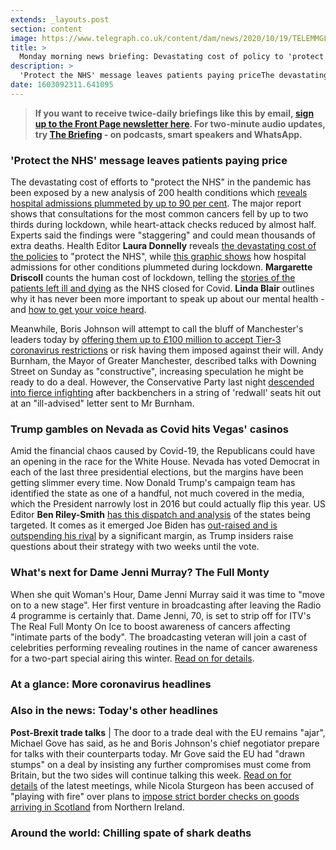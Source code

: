 ```yaml
--- 
extends: _layouts.post 
section: content 
image: https://www.telegraph.co.uk/content/dam/news/2020/10/19/TELEMMGLPICT000229696442_trans_NvBQzQNjv4BqVfKYF8F8biotmZZgOU3KX39Nkpp6YJHYeBoI_4NXnUg.jpeg?impolicy=logo-overlay 
title: > 
  Monday morning news briefing: Devastating cost of policy to 'protect the NHS' 
description: > 
  'Protect the NHS' message leaves patients paying priceThe devastating cost of efforts to "protect the NHS" in the pandemic has been exposed by a new analysis of 200 health conditions which reveals hospital admissions plummeted by up to 90 per cent.Health Editor Laura Donnelly reveals the devastating cost of the policies to "protect the NHS", while this graphic shows how hospital admissions for other conditions plummeted during lockdown.Margarette Driscoll counts the human cost of lockdown, telling the stories of the patients left ill and dying as the NHS closed for Covid.The Full MontyWhen she quit Woman's Hour, Dame Jenni Murray said it was time to "move on to a new stage".Dame Jenni, 70, is set to strip off for ITV's The Real Full Monty On Ice to boost awareness of cancers affecting "intimate parts of the body". 
date: 1603092311.641095 
--- 
```

<div><blockquote><strong>If you want to receive twice-daily briefings like this by email,&#160;<a href="https://secure.telegraph.co.uk/secure/newsletter/front-page/?icid=News_Front-Page_text_story_abovearticle_onlineFAM">sign up to the Front Page newsletter here</a>. For two-minute audio updates, try&#160;<a href="http://playpodca.st/thebriefing">The Briefing</a>&#160;- on podcasts, smart speakers and WhatsApp.</strong></blockquote>
<h3>'Protect the NHS' message leaves patients paying price <a href="http://t.email3.telegraph.co.uk/r/?id=h6e7ae9f0,39c9b0a5,36bea1ea"> </a></h3>
<p>The devastating cost of efforts to "protect the NHS" in the pandemic has been exposed by a new analysis of 200 health conditions which&#160;<a href="http://t.email3.telegraph.co.uk/r/?id=h6e7ae9f0,39c9b0a5,36bea1eb">reveals hospital admissions plummeted by up to 90 per cent</a>. The major report shows that consultations for the most common cancers fell by up to two thirds during lockdown, while heart-attack checks reduced by almost half. Experts said the findings were "staggering" and could mean thousands of extra deaths. Health Editor&#160;<strong>Laura Donnelly</strong>&#160;reveals&#160;<a href="http://t.email3.telegraph.co.uk/r/?id=h6e7ae9f0,39c9b0a5,36bea1ec">the devastating cost of the policies</a>&#160;to "protect the NHS", while&#160;<a href="http://t.email3.telegraph.co.uk/r/?id=h6e7ae9f0,39c9b0a5,36bea1ed">this graphic shows</a>&#160;how hospital admissions for other conditions plummeted during lockdown.&#160;<strong>Margarette Driscoll</strong>&#160;counts the human cost of lockdown, telling the&#160;<a href="http://t.email3.telegraph.co.uk/r/?id=h6e7ae9f0,39c9b0a5,36bea1ee">stories of the patients left ill and dying</a>&#160;as the NHS closed for Covid.&#160;<strong>Linda Blair</strong>&#160;outlines why it has never been more important to speak up about our mental health - and&#160;<a href="http://t.email3.telegraph.co.uk/r/?id=h6e7ae9f0,39c9b0a5,36bea1ef">how to get your voice heard</a>.</p>
<p>Meanwhile, Boris Johnson will attempt to call the bluff of Manchester's leaders today by&#160;<a href="http://t.email3.telegraph.co.uk/r/?id=h6e7ae9f0,39c9b0a5,36bea1f0">offering them up to &#163;100 million to accept Tier-3 coronavirus restrictions</a>&#160;or risk having them imposed against their will. Andy Burnham, the Mayor of Greater Manchester, described talks with Downing Street on Sunday as "constructive", increasing speculation he might be ready to do a deal. However, the Conservative Party last night&#160;<a href="http://t.email3.telegraph.co.uk/r/?id=h6e7ae9f0,39c9b0a5,36bea1f1">descended into fierce infighting</a>&#160;after backbenchers in a string of 'redwall' seats hit out at an "ill-advised" letter sent to Mr Burnham.</p>
<h3>Trump gambles on Nevada as Covid hits Vegas' casinos</h3>
<p>Amid the financial chaos caused by Covid-19, the Republicans could have an opening in the race for the White House. Nevada has voted Democrat in each of the last three presidential elections, but the margins have been getting slimmer every time. Now Donald Trump's campaign team has identified the state as one of a handful, not much covered in the media, which the President narrowly lost in 2016 but could actually flip this year. US Editor&#160;<strong>Ben Riley-Smith</strong>&#160;<a href="http://t.email3.telegraph.co.uk/r/?id=h6e7ae9f0,39c9b0a5,36bea1f2">has this dispatch and analysis</a>&#160;of the states being targeted. It comes as it emerged Joe Biden has&#160;<a href="http://t.email3.telegraph.co.uk/r/?id=h6e7ae9f0,39c9b0a5,36bea1f3">out-raised and is outspending his rival</a>&#160;by a significant margin, as Trump insiders raise questions about their strategy with two weeks until the vote.</p>
<h3>What's next for Dame Jenni Murray? The Full Monty</h3>
<p>When she quit Woman's Hour, Dame Jenni Murray said it was time to "move on to a new stage". Her first venture in broadcasting after leaving the Radio 4 programme is certainly that. Dame Jenni, 70, is set to strip off for ITV's The Real Full Monty On Ice to boost awareness of cancers affecting "intimate parts of the body". The broadcasting veteran will join a cast of celebrities performing revealing routines in the name of cancer awareness for a two-part special airing this winter.&#160;<a href="http://t.email3.telegraph.co.uk/r/?id=h6e7ae9f0,39c9b0a5,36bea1f4">Read on for details</a>.</p>
<h3>At a glance: More coronavirus headlines</h3>
 
<h3>Also in the news: Today's other headlines</h3>
<p><strong>Post-Brexit trade talks</strong>&#160;| The door to a trade deal with the EU remains "ajar", Michael Gove has said, as he and Boris Johnson's chief negotiator prepare for talks with their counterparts today. Mr Gove said the EU had "drawn stumps" on a deal by insisting any further compromises must come from Britain, but the two sides will continue talking this week.&#160;<a href="http://t.email3.telegraph.co.uk/r/?id=h6e7ae9f0,39c9b0a5,36bea1fa">Read on for details</a>&#160;of the latest meetings, while Nicola Sturgeon has been accused of "playing with fire" over plans to&#160;<a href="http://t.email3.telegraph.co.uk/r/?id=h6e7ae9f0,39c9b0a5,36bea1fb">impose strict border checks on goods arriving in Scotland</a>&#160;from Northern Ireland.</p>
 
<h3>Around the world: Chilling spate of shark deaths</h3>
</div>